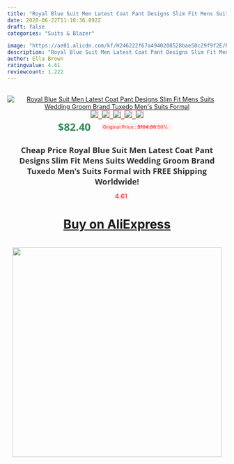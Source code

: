 ```yaml
---
title: "Royal Blue Suit Men Latest Coat Pant Designs Slim Fit Mens Suits Wedding Groom Brand Tuxedo Men's Suits Formal"
date: 2020-06-22T11:10:36.892Z
draft: false
categories: "Suits & Blazer"

image: "https://ae01.alicdn.com/kf/H246222f67a4940208528bae50c29f9f2E/Royal-Blue-Suit-Men-Latest-Coat-Pant-Designs-Slim-Fit-Mens-Suits-Wedding-Groom-Brand-Tuxedo.jpg"
description: "Royal Blue Suit Men Latest Coat Pant Designs Slim Fit Mens Suits Wedding Groom Brand Tuxedo Men's Suits Formal"
author: Ella Brown
ratingvalue: 4.61
reviewcount: 1.222
---
```

<br>
<div style="text-align: center;">
<a href="https://s.click.aliexpress.com/e/_9jvWoH" target="_blank" rel="nofollow noopener noreferrer"><img alt="Royal Blue Suit Men Latest Coat Pant Designs Slim Fit Mens Suits Wedding Groom Brand Tuxedo Men's Suits Formal" class="magnifier-image" src="https://ae01.alicdn.com/kf/H246222f67a4940208528bae50c29f9f2E/Royal-Blue-Suit-Men-Latest-Coat-Pant-Designs-Slim-Fit-Mens-Suits-Wedding-Groom-Brand-Tuxedo.jpg_640x640.jpg">
<br>
<img style="border:1px solid salmon" src="https://ae01.alicdn.com/kf/H246222f67a4940208528bae50c29f9f2E/Royal-Blue-Suit-Men-Latest-Coat-Pant-Designs-Slim-Fit-Mens-Suits-Wedding-Groom-Brand-Tuxedo.jpg_120x120.jpg">&nbsp;&nbsp;<img style="border:1px solid salmon" src="https://ae01.alicdn.com/kf/H762f22f13504460090b53076289a91b9t/Royal-Blue-Suit-Men-Latest-Coat-Pant-Designs-Slim-Fit-Mens-Suits-Wedding-Groom-Brand-Tuxedo.jpg_120x120.jpg">&nbsp;&nbsp;<img style="border:1px solid salmon" src="https://ae01.alicdn.com/kf/H8079b6c77e784d4cb9a7efc19650b119L/Royal-Blue-Suit-Men-Latest-Coat-Pant-Designs-Slim-Fit-Mens-Suits-Wedding-Groom-Brand-Tuxedo.jpg_120x120.jpg">&nbsp;&nbsp;<img style="border:1px solid salmon" src="https://ae01.alicdn.com/kf/H4d1cc71bacd5414796ead3c2a4a7deb9G/Royal-Blue-Suit-Men-Latest-Coat-Pant-Designs-Slim-Fit-Mens-Suits-Wedding-Groom-Brand-Tuxedo.jpg_120x120.jpg">&nbsp;&nbsp;<img style="border:1px solid salmon" src="https://ae01.alicdn.com/kf/H77fd27c6442d4c8f8151293000a63d21S/Royal-Blue-Suit-Men-Latest-Coat-Pant-Designs-Slim-Fit-Mens-Suits-Wedding-Groom-Brand-Tuxedo.jpg_120x120.jpg"></a></div><br0>
<div style="text-align: center;"><span style="background-color: white; border: 0px; box-sizing: border-box; color: seagreen; display: inline-block; font-family: &quot;open sans&quot; , &quot;arial&quot; , &quot;helvetica&quot; , sans-serif , &quot;heiti&quot;; font-size: 24px; font-stretch: inherit; font-weight: 700; line-height: inherit; margin: 0px 10px 0px 0px; padding: 0px; vertical-align: middle;">$82.40 </span>
<span style="background: rgb(255 , 241 , 241); border-radius: 3px; border: 0px; box-sizing: border-box; color: #ff4747; display: inline-block; font-family: inherit; font-size: 12px; font-stretch: inherit; font-style: inherit; font-variant: inherit; font-weight: 600; line-height: inherit; margin: 0px; padding: 2px 5px; transform: scale(0.9); vertical-align: middle;">Original Price : <b style="text-decoration: line-through;">$164.80 </b> 50%&nbsp;&nbsp;</span></div>
<h1 style="color: #333333; display: inline-block; font-family: &quot;open sans&quot; , &quot;arial&quot; , &quot;helvetica&quot; , sans-serif , &quot;heiti&quot;; font-size: 18px; font-stretch: inherit; font-weight: 700; text-align: center;">Cheap Price Royal Blue Suit Men Latest Coat Pant Designs Slim Fit Mens Suits Wedding Groom Brand Tuxedo Men's Suits Formal with FREE Shipping Worldwide!</h1>
<div style="color: #ff4747; text-align: center;">
<img src="https://4.bp.blogspot.com/-M0ZcTcb-5uY/XleCXlxnR4I/AAAAAAAAAEc/OrjgMkXV1oMQFaCRZj5HQwOCBcu3w1FegCPcBGAYYCw/s1600/star.png" style="height: 15px;">&nbsp;<b>4.61</b></div>
<div class="button_cont" align="center"><a class="buynow_a" href="https://s.click.aliexpress.com/e/_9jvWoH" target="_blank" rel="nofollow noopener noreferrer"><H1>Buy on AliExpress</H1></a></div><br>
<div class="separator" style="clear: both; text-align: center;">
<img src="https://lh3.googleusercontent.com/-pTy5HemUv9M/XlePHvY0dAI/AAAAAAAAAE4/0nX5iRUoIWY8eMW9Dpxeirr157OZliDIgCLcBGAsYHQ/s1600/badge.gif" width="480">
</div>
